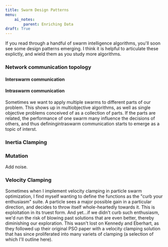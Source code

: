 ```yaml
---
title: Swarm Design Patterns
menu:
    ai_notes:
        parent: Enriching Data
draft: True
---
```

If you read through a handful of swarm intelligence algorithms, you'll soon 
see some design patterns emerging. I think it is helpful to articulate these
explictly, and wield them as you study more algorithms. 

### Network communication topology

#### Interswarm communication


#### Intraswarm communication
Sometimes we want to apply multiple swarms to different parts of our problem.
This shows up in multiobjective algorithms, as well as single objective problems
conceived of as a collection of parts. If the parts are related, the performance
of one swarm many influence the decisions of others, and thus definingintraswarm 
communication starts to emerge as a topic of interst.  

### Inertia Clamping


### Mutation

Add noise. 


### Velocity Clamping

Sometimes when I implement velocity clamping in particle swarm optimization, I 
find myself wanting to define the functions as the "curb your enthusiasm" suite. 
A particle sees a major possible gain in a particular direction, and decides 
to throw itself whole-heartedly towards it. This is exploitation in its truest 
form. And yet...if we didn't curb such enthusiasm, we'd run the risk of blowing 
past solutions that are even better, thereby diminishing our exploration. 
This wasn't lost on Kennedy and Eberhart, as they followed up their original 
PSO paper with a velocity clamping solution that has since proliferated 
into many variets of clamping (a selection of which I'll outline here). 



